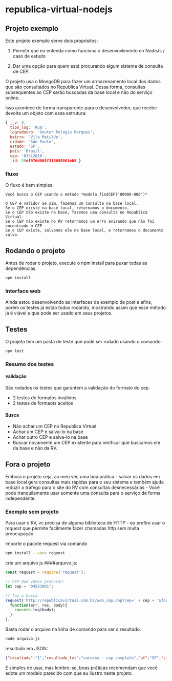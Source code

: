 # republica-virtual-nodejs

## Projeto exemplo
Este projeto exemplo serve dois propósitos:

1) Permitir que eu entenda como funciona o desenvovlimento en NodeJs / caso de estudo

2) Dar uma opção para quem está procurando algum sistema de consulta de CEP.

O projeto usa o MongoDB para fazer um armazenamento local dos dados que são consultados no Republica Virtual. Dessa forma, consultas 
subsequentes ao CEP serão buscadas da base local e não do serviço online.

Isso acontece de forma transparente para o desenvolvedor, que recebe devolta um objeto com essa estrutura:

```Javascript
{ __v: 0,
  tipo_log: 'Rua',
  logradouro: 'Doutor Pelágio Marques',
  bairro: 'Vila Matilde',
  cidade: 'São Paulo',
  estado: 'SP',
  pais: 'Brasil',
  cep: '03512010',
  _id: 58ef97dd068f313698861eb5 }
```

### fluxo
O fluxo é bem simples:
```
Você busca o CEP usando o metodo *modelo.findCEP('00000-000')*

O CEP é valido? Se sim, fazemos um consulta na base local.
Se o CEP existe na base local, retornamos o documento.
Se o CEP não existe na base, fazemos uma consulta no Republica Virtual.
Se o CEP não existe no RV retornamos um erro avisando que não foi encontrado o CEP
Se o CEP existe, salvamos ele na base local, e retornamos o documento salvo.

```
## Rodando o projeto
Antes de rodar o projeto, execute o npm install para puxar todas as dependências.

```bash
npm install
```
### Interface web
Ainda estou desenvolvendo as interfaces de exemplo de post e afins, porém os testes já estão todos rodando,
mostrando assim que esse método já é viável e que pode ser usado em seus projetos.

## Testes
O projeto tem um pasta de teste que pode ser rodado usando o comando:
```bash
npm test
```
### Resumo dos testes

#### validação
São rodados os testes que garantem a validação do formato do cep.
- 2 testes de formatos inválidos
- 2 testes de formaots aceitos

#### Busca
- Não achar um CEP no Republica Virtual
- Achar um CEP e salva-lo na base
- Achar outro CEP e salva-lo na base
- Buscar novamente um CEP existente para verificar que buscamos ele da base e não da RV.


## Fora o projeto
Embora o projeto seja, ao meu ver, uma boa prática - salvar os dados em base local gera consultas mais rápidas para o 
seu sistema e também ajuda reduzir o trafego para o site do RV com consultas desnecessárias - Você pode tranquilamente
usar somente uma consulta para o serviço de forma independente.

### Exemplo sem projeto
Para usar o RV, vc precisa de alguma biblioteca de HTTP - eu prefiro usar o *request*  que permite facilmente fazer chamadas
http sem muita preocupação


Importe o pacote request via comando 
```bash
npm install --save request
```

crie um arquivo js 
####arquivo.js:
```Javascript
const request = require('request');

// CEP Que vamos procurar:
let cep = "04523001";

// faz a busca
request('http://republicavirtual.com.br/web_cep.php?cep=' + cep + '&formato=json', 
  function(err, res, body){
    console.log(body);
  }
);
```


Basta rodar o arquivo na linha de comando para ver o resultado.
```bash
node arquivo.js
```
resultado em JSON:
```json
{"resultado":"1","resultado_txt":"sucesso - cep completo","uf":"SP","cidade":"S\u00e3o Paulo","bairro":"Indian\u00f3polis","tipo_logradouro":"Avenida","logradouro":"Macuco"}
```

É simples de usar, mas lembre-se, boas práticas recomendam que você adote um modelo parecido com que eu ilustro neste projeto.

